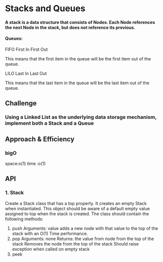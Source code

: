 # Stacks and Queues
#### A stack is a data structure that consists of Nodes. Each Node references the next Node in the stack, but does not reference its previous.

#### Queues:
FIFO
First In First Out

This means that the first item in the queue will be the first item out of the queue.

LILO
Last In Last Out

This means that the last item in the queue will be the last item out of the queue.

## Challenge
### Using a Linked List as the underlying data storage mechanism, implement both a Stack and a Queue


## Approach & Efficiency
### bigO 
space:o(1)
time :o(1)

## API
### 1. Stack
Create a Stack class that has a top property. It creates an empty Stack when instantiated.
This object should be aware of a default empty value assigned to top when the stack is created.
The class should contain the following methods:
1. push
Arguments: value
adds a new node with that value to the top of the stack with an O(1) Time performance.
2. pop
Arguments: none
Returns: the value from node from the top of the stack
Removes the node from the top of the stack
Should raise exception when called on empty stack
3. peek